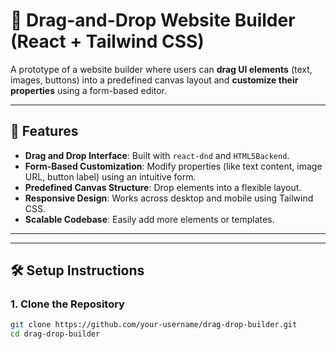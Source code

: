 # 🧩 Drag-and-Drop Website Builder (React + Tailwind CSS)

A prototype of a website builder where users can **drag UI elements** (text, images, buttons) into a predefined canvas layout and **customize their properties** using a form-based editor.

---

## 🚀 Features

- **Drag and Drop Interface**: Built with `react-dnd` and `HTML5Backend`.
- **Form-Based Customization**: Modify properties (like text content, image URL, button label) using an intuitive form.
- **Predefined Canvas Structure**: Drop elements into a flexible layout.
- **Responsive Design**: Works across desktop and mobile using Tailwind CSS.
- **Scalable Codebase**: Easily add more elements or templates.

---


---

## 🛠️ Setup Instructions

### 1. Clone the Repository

```bash
git clone https://github.com/your-username/drag-drop-builder.git
cd drag-drop-builder


